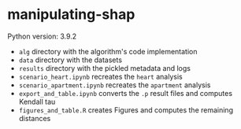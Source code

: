 # manipulating-shap
 
Python version: 3.9.2

- `alg` directory with the algorithm's code implementation
- `data` directory with the datasets
- `results` directory with the pickled metadata and logs
- `scenario_heart.ipynb` recreates the `heart` analysis
- `scenario_apartment.ipynb` recreates the `apartment` analysis
- `export_and_table.ipynb` converts the `.p` result files and computes Kendall tau
- `figures_and_table.R` creates Figures and computes the remaining distances
